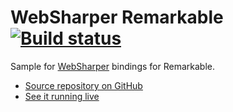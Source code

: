 # WebSharper Remarkable [![Build status](https://ci.appveyor.com/api/projects/status/4nsc4ugn9shfppfj?svg=true)](https://ci.appveyor.com/project/IntelliFactory/remarkable)

Sample for [WebSharper](https://websharper.com) bindings for Remarkable.

* [Source repository on GitHub](https://github.com/websharper-samples/Remarkable)
* [See it running live](https://websharper-samples.github.io/Remarkable)
